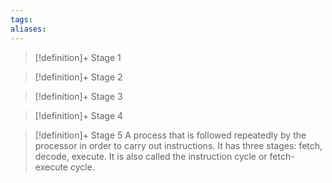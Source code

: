 ```yaml
---
tags:
aliases:
---
```


> [!definition]+ Stage 1
>

> [!definition]+ Stage 2
>

> [!definition]+ Stage 3
>

> [!definition]+ Stage 4
>

> [!definition]+ Stage 5
> A process that is followed repeatedly by the processor in order to carry out instructions. It has three stages: fetch, decode, execute. It is also called the instruction cycle or fetch-execute cycle.



